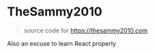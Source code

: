 # TheSammy2010

> source code for https://thesammy2010.com

Also an excuse to learn React properly

